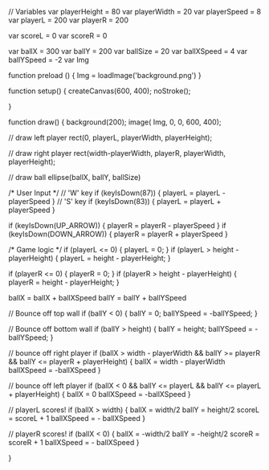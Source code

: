 // Variables
var playerHeight = 80
var playerWidth = 20
var playerSpeed = 8
var playerL = 200
var playerR = 200

var scoreL = 0
var scoreR = 0

var ballX = 300
var ballY = 200
var ballSize = 20
var ballXSpeed = 4
var ballYSpeed = -2
var Img

function preload () {
  Img = loadImage('background.png')
}

function setup() {
  createCanvas(600, 400);
  noStroke();
  
}

function draw() {
  background(200);
  image( Img, 0, 0, 600, 400);
  
  // draw left player
  rect(0, playerL, playerWidth, playerHeight);
  
  // draw right player
  rect(width-playerWidth, playerR, playerWidth, playerHeight);
  
  // draw ball
  ellipse(ballX, ballY, ballSize)
  
  /* User Input */
  // 'W' key
  if (keyIsDown(87)) {
    playerL = playerL - playerSpeed
  }
  // 'S' key
  if (keyIsDown(83)) {
    playerL = playerL + playerSpeed
  }
  
  if (keyIsDown(UP_ARROW)) {
    playerR = playerR - playerSpeed
  }
  if (keyIsDown(DOWN_ARROW)) {
    playerR = playerR + playerSpeed
  }
  
  /* Game logic */
  if (playerL <= 0) {
    playerL = 0;
  }
  if (playerL > height - playerHeight) {
    playerL = height - playerHeight;
  }
  
  if (playerR <= 0) {
    playerR = 0;
  }
  if (playerR > height - playerHeight) {
    playerR = height - playerHeight;
  }
  
  ballX = ballX + ballXSpeed
  ballY = ballY + ballYSpeed
  
  // Bounce off top wall
  if (ballY < 0) {
    ballY = 0;
    ballYSpeed = -ballYSpeed;
  }

  // Bounce off bottom wall
  if (ballY > height) {
    ballY = height;
    ballYSpeed = -ballYSpeed;
  }
  
  
  // bounce off right player
  if (ballX > width - playerWidth && ballY >= playerR && ballY <= playerR + playerHeight) {
    ballX = width - playerWidth
    ballXSpeed = -ballXSpeed
  }
  
  // bounce off left player
  if (ballX < 0 && ballY <= playerL && ballY <= playerL + playerHeight) {
    ballX = 0 
    ballXSpeed = -ballXSpeed
  }
  
  // playerL scores!
  if (ballX > width) {
    ballX = width/2
    ballY = height/2
    scoreL = scoreL + 1
    ballXSpeed = - ballXSpeed 
  }
  
  // playerR scores!
    if (ballX < 0) {
    ballX = -width/2
    ballY = -height/2
    scoreR = scoreR + 1
    ballXSpeed = - ballXSpeed 
  }

}
